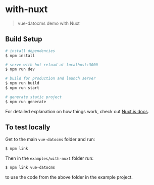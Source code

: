 # with-nuxt

> vue-datocms demo with Nuxt

## Build Setup

``` bash
# install dependencies
$ npm install

# serve with hot reload at localhost:3000
$ npm run dev

# build for production and launch server
$ npm run build
$ npm run start

# generate static project
$ npm run generate
```

For detailed explanation on how things work, check out [Nuxt.js docs](https://nuxtjs.org).

## To test locally

Get to the main `vue-datocms` folder and run:
``` bash
$ npm link
```

Then in the `examples/with-nuxt` folder run:
``` bash
$ npm link vue-datocms
```
to use the code from the above folder in the example project.
